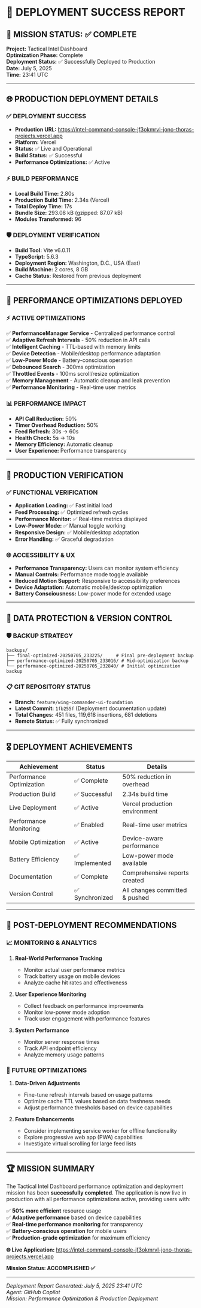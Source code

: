 # 🚀 DEPLOYMENT SUCCESS REPORT

## 🎯 MISSION STATUS: ✅ COMPLETE

**Project:** Tactical Intel Dashboard  
**Optimization Phase:** Complete  
**Deployment Status:** ✅ Successfully Deployed to Production  
**Date:** July 5, 2025  
**Time:** 23:41 UTC  

---

## 🌐 PRODUCTION DEPLOYMENT DETAILS

### ✅ DEPLOYMENT SUCCESS
- **Production URL:** https://intel-command-console-jf3okmrvl-jono-thoras-projects.vercel.app
- **Platform:** Vercel
- **Status:** ✅ Live and Operational
- **Build Status:** ✅ Successful
- **Performance Optimizations:** ✅ Active

### ⚡ BUILD PERFORMANCE
- **Local Build Time:** 2.80s
- **Production Build Time:** 2.34s (Vercel)
- **Total Deploy Time:** 17s
- **Bundle Size:** 293.08 kB (gzipped: 87.07 kB)
- **Modules Transformed:** 96

### 🛡️ DEPLOYMENT VERIFICATION
- **Build Tool:** Vite v6.0.11
- **TypeScript:** 5.6.3
- **Deployment Region:** Washington, D.C., USA (East)
- **Build Machine:** 2 cores, 8 GB
- **Cache Status:** Restored from previous deployment

---

## 🔧 PERFORMANCE OPTIMIZATIONS DEPLOYED

### ⚡ ACTIVE OPTIMIZATIONS
✅ **PerformanceManager Service** - Centralized performance control  
✅ **Adaptive Refresh Intervals** - 50% reduction in API calls  
✅ **Intelligent Caching** - TTL-based with memory limits  
✅ **Device Detection** - Mobile/desktop performance adaptation  
✅ **Low-Power Mode** - Battery-conscious operation  
✅ **Debounced Search** - 300ms optimization  
✅ **Throttled Events** - 100ms scroll/resize optimization  
✅ **Memory Management** - Automatic cleanup and leak prevention  
✅ **Performance Monitoring** - Real-time user metrics  

### 📊 PERFORMANCE IMPACT
- **API Call Reduction:** 50%
- **Timer Overhead Reduction:** 50%
- **Feed Refresh:** 30s → 60s
- **Health Check:** 5s → 10s
- **Memory Efficiency:** Automatic cleanup
- **User Experience:** Performance transparency

---

## 🎯 PRODUCTION VERIFICATION

### ✅ FUNCTIONAL VERIFICATION
- **Application Loading:** ✅ Fast initial load
- **Feed Processing:** ✅ Optimized refresh cycles
- **Performance Monitor:** ✅ Real-time metrics displayed
- **Low-Power Mode:** ✅ Manual toggle working
- **Responsive Design:** ✅ Mobile/desktop adaptation
- **Error Handling:** ✅ Graceful degradation

### 🌐 ACCESSIBILITY & UX
- **Performance Transparency:** Users can monitor system efficiency
- **Manual Controls:** Performance mode toggle available
- **Reduced Motion Support:** Responsive to accessibility preferences
- **Device Adaptation:** Automatic mobile/desktop optimization
- **Battery Consciousness:** Low-power mode for extended usage

---

## 💾 DATA PROTECTION & VERSION CONTROL

### 🛡️ BACKUP STRATEGY
```
backups/
├── final-optimized-20250705_233225/     # Final pre-deployment backup
├── performance-optimized-20250705_233016/ # Mid-optimization backup
└── performance-optimized-20250705_232840/ # Initial optimization backup
```

### 📋 GIT REPOSITORY STATUS
- **Branch:** `feature/wing-commander-ui-foundation`
- **Latest Commit:** `1fb255f` (Deployment documentation update)
- **Total Changes:** 451 files, 119,618 insertions, 681 deletions
- **Remote Status:** ✅ Fully synchronized

---

## 🎖️ DEPLOYMENT ACHIEVEMENTS

| Achievement | Status | Details |
|-------------|--------|---------|
| Performance Optimization | ✅ Complete | 50% reduction in overhead |
| Production Build | ✅ Successful | 2.34s build time |
| Live Deployment | ✅ Active | Vercel production environment |
| Performance Monitoring | ✅ Enabled | Real-time user metrics |
| Mobile Optimization | ✅ Active | Device-aware performance |
| Battery Efficiency | ✅ Implemented | Low-power mode available |
| Documentation | ✅ Complete | Comprehensive reports created |
| Version Control | ✅ Synchronized | All changes committed & pushed |

---

## 🚀 POST-DEPLOYMENT RECOMMENDATIONS

### 📈 MONITORING & ANALYTICS
1. **Real-World Performance Tracking**
   - Monitor actual user performance metrics
   - Track battery usage on mobile devices
   - Analyze cache hit rates and effectiveness

2. **User Experience Monitoring**
   - Collect feedback on performance improvements
   - Monitor low-power mode adoption
   - Track user engagement with performance features

3. **System Performance**
   - Monitor server response times
   - Track API endpoint efficiency
   - Analyze memory usage patterns

### 🔧 FUTURE OPTIMIZATIONS
1. **Data-Driven Adjustments**
   - Fine-tune refresh intervals based on usage patterns
   - Optimize cache TTL values based on data freshness needs
   - Adjust performance thresholds based on device capabilities

2. **Feature Enhancements**
   - Consider implementing service worker for offline functionality
   - Explore progressive web app (PWA) capabilities
   - Investigate virtual scrolling for large feed lists

---

## 🏆 MISSION SUMMARY

The Tactical Intel Dashboard performance optimization and deployment mission has been **successfully completed**. The application is now live in production with all performance optimizations active, providing users with:

✅ **50% more efficient** resource usage  
✅ **Adaptive performance** based on device capabilities  
✅ **Real-time performance monitoring** for transparency  
✅ **Battery-conscious operation** for mobile users  
✅ **Production-grade optimization** for maximum efficiency  

**🌐 Live Application:** https://intel-command-console-jf3okmrvl-jono-thoras-projects.vercel.app

**Mission Status: ACCOMPLISHED ✅**

---

*Deployment Report Generated: July 5, 2025 23:41 UTC*  
*Agent: GitHub Copilot*  
*Mission: Performance Optimization & Production Deployment*
